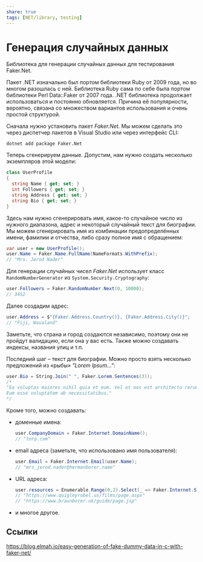 ```yaml
---
share: true
tags: [NET/library, testing]
---
```

# Генерация случайных данных
Библиотека для генерации случайных данных для тестирования Faker.Net.

Пакет .NET изначально был портом библиотеки Ruby от 2009 года, но во многом разошлась с ней. Библиотека Ruby сама по себе была портом библиотеки Perl Data::Faker от 2007 года. .NET библиотека продолжает использоваться и постоянно обновляется. Причина её популярности, вероятно, связана со множеством вариантов использования и очень простой структурой.

Сначала нужно установить пакет *Faker.Net*. Мы можем сделать это через диспетчер пакетов в Visual Studio или через интерфейс CLI:
```cli
dotnet add package Faker.Net
```

Теперь сгенерируем данные. Допустим, нам нужно создать несколько экземпляров этой модели:
```csharp
class UserProfile
{
  string Name { get; set; }
  int Followers { get; set; }
  string Address { get; set; }
  string Bio { get; set; }
}
```

Здесь нам нужно сгенерировать имя, какое-то случайное число из нужного диапазона, адрес и некоторый случайный текст для биографии.
Мы можем сгенерировать имя из комбинации предопределённых имени, фамилии и отчества, либо сразу полное имя с обращением:
```csharp
var user = new UserProfile();
user.Name = Faker.Name.FullName(NameFormats.WithPrefix);
// "Mrs. Jerod Nader"
```
Для генерации случайных чисел *Faker.Net* использует класс `RandomNumberGenerator` из `System.Security.Cryptography`:
```csharp
user.Followers = Faker.RandomNumber.Next(0, 10000);
// 3452
```
Далее создадим адрес:
```csharp
user.Address = $"{Faker.Address.Country()}, {Faker.Address.City()}";
// "Fiji, Wavaland"
```
Заметьте, что страна и город создаются независимо, поэтому они не пройдут валидацию, если она у вас есть. Также можно создавать индексы, названия улиц и т.п.

Последний шаг – текст для биографии. Можно просто взять несколько предложений из «рыбы» *"Lorem Ipsum…"*:
```csharp
user.Bio = String.Join(" ", Faker.Lorem.Sentences(3));
/* 
"Ea voluptas maiores nihil quia et eum. Vel et eos est architecto rerum est. 
Eum esse voluptatem ab necessitatibus."
*/
```
Кроме того, можно создавать:
- доменные имена:
  ```csharp
  user.CompanyDomain = Faker.Internet.DomainName();
  // "torp.com"
  ```
- email адреса (заметьте, что использовано имя пользователя):
  ```csharp
  user.Email = Faker.Internet.Email(user.Name);
  // "mrs_jerod.nader@hermanborer.name"
  ```
- URL адреса:
  ```csharp
  user.resources = Enumerable.Range(0,2).Select(_ => Faker.Internet.SecureUrl());
  // "https://www.quigleyrobel.us/films/page.aspx"
  // "https://www.braunborer.uk/guide/page.jsp"
  ```
- и многое другое.
## Ссылки
https://blog.elmah.io/easy-generation-of-fake-dummy-data-in-c-with-faker-net/


